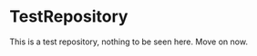 TestRepository
==============

This is a test repository, nothing to be seen here. Move on now.  
 
 
   
     
   
         
                      
  
 
 
 
 
 
